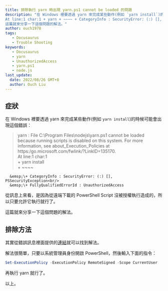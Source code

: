 ```yaml
---
title: 排除執行 yarn 時出現 yarn.ps1 cannot be loaded 的問題
description: "在 Windows 裡要透過 yarn 來完成某些動作(例如 `yarn install`)的時候可能會出現這個錯誤：yarn : File C:\\Program Files\\nodejs\\yarn.ps1 cannot be loaded because running scripts is disabled on this system. For more information, see about_Execution_Policies at https:/go.microsoft.com/fwlink/?LinkID=135170.
At line:1 char:1 + yarn + ~~~~ + CategoryInfo : SecurityError: (:) [], PSSecurityException + FullyQualifiedErrorId : UnauthorizedAccess
這篇就來分享一下這個問題的解法。"
author: ouch1978
tags: 
   - Docusaurus
   - Trouble Shooting
keywords: 
   - Docusaurus
   - yarn
   - UnauthorizedAccess
   - yarn.ps1
   - node.js
last_update:
  date: 2022/08/26 GMT+8
  author: Ouch Liu
---
```


## 症狀

在 Windows 裡要透過 yarn 來完成某些動作(例如 `yarn install`)的時候可能會出現這個錯誤：

> yarn : File C:\Program Files\nodejs\yarn.ps1 cannot be loaded because running scripts is disabled on this system. For more information, see about_Execution_Policies at https:/go.microsoft.com/fwlink/?LinkID=135170.<br/>
> At line:1 char:1<br/>
> \+ yarn install<br/>
> \+ \~~~~<br/>

      &emsp;\+ CategoryInfo : SecurityError: (:) [], PSSecurityException<br/>
      &emsp;\+ FullyQualifiedErrorId : UnauthorizedAccess

從訊息上來看，是因為從遠端下載的 PowerShell Script 沒被授權執行造成的，所以只要允許它執行就行了。

這篇就來分享一下這個問題的解法。

## 排除方法

其實從錯誤訊息裡面提供的[連結](https:/go.microsoft.com/fwlink/?LinkID=135170 "About Execution Policies")就可以找到解法。

解法很簡單，只要以系統管理員身份開啟 PowerShell，然後輸入下面的指令：

```powershell
Set-ExecutionPolicy -ExecutionPolicy RemoteSigned -Scope CurrentUser
```

再執行 yarn 就行了。

以上。
